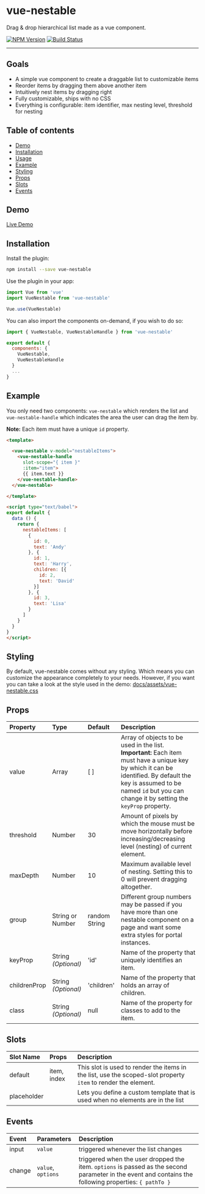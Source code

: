 # vue-nestable

Drag & drop hierarchical list made as a vue component.

[![NPM Version][npm-image]][npm-url]
[![Build Status][travis-image]][travis-url]

[npm-image]: https://img.shields.io/npm/v/vue-nestable.svg?style=flat-square
[npm-url]: https://www.npmjs.com/package/vue-nestable

[travis-image]: https://img.shields.io/travis/rhwilr/vue-nestable/master.svg?style=flat-square
[travis-url]: https://travis-ci.org/rhwilr/vue-nestable

<hr />


## Goals
  - A simple vue component to create a draggable list to customizable items
  - Reorder items by dragging them above another item
  - Intuitively nest items by dragging right
  - Fully customizable, ships with no CSS
  - Everything is configurable: item identifier, max nesting level, threshold
    for nesting


## Table of contents
  * [Demo](#Demo)
  * [Installation](#installation)
  * [Usage](#usage)
  * [Example](#example)
  * [Styling](#styling)
  * [Props](#props)
  * [Slots](#slots)
  * [Events](#events)


## Demo

[Live Demo](https://rhwilr.github.io/vue-nestable/)


## Installation

Install the plugin:

```sh
npm install --save vue-nestable
```

Use the plugin in your app:

```js
import Vue from 'vue'
import VueNestable from 'vue-nestable'

Vue.use(VueNestable)
```

You can also import the components on-demand, if you wish to do so:
```js
import { VueNestable, VueNestableHandle } from 'vue-nestable'

export default {
  components: {
    VueNestable,
    VueNestableHandle
  }
  ...
}
```


## Example

You only need two components: `vue-nestable` which renders the list and
`vue-nestable-handle` which indicates the area the user can drag the item by.

**Note:** Each item must have a unique `id` property.

```html
<template>

  <vue-nestable v-model="nestableItems">
    <vue-nestable-handle
      slot-scope="{ item }"
      :item="item">
      {{ item.text }}
    </vue-nestable-handle>
  </vue-nestable>

</template>

<script type="text/babel">
export default {
  data () {
    return {
      nestableItems: [
        {
          id: 0,
          text: 'Andy'
        }, {
          id: 1,
          text: 'Harry',
          children: [{
            id: 2,
            text: 'David'
          }]
        }, {
          id: 3,
          text: 'Lisa'
        }
      ]
    }
  }
}
</script>
```


## Styling

By default, vue-nestable comes without any styling. Which means you can
customize the appearance completely to your needs. However, if you want you can
take a look at the style used in the demo:
[docs/assets/vue-nestable.css](docs/assets/vue-nestable.css)


## Props

| Property     | Type                | Default       | Description                                                                                                                                                                                                                     |
| :----------- | :------------------ | :------------ | :------------------------------------------------------------------------------------------------------------------------------------------------------------------------------------------------------------------------------ |
| value        | Array               | [ ]           | Array of objects to be used in the list. **Important:** Each item must have a unique key by which it can be identified. By default the key is assumed to be named `id` but you can change it by setting the `keyProp` property. |
| threshold    | Number              | 30            | Amount of pixels by which the mouse must be move horizontally before increasing/decreasing level (nesting) of current element.                                                                                                  |
| maxDepth     | Number              | 10            | Maximum available level of nesting. Setting this to 0 will prevent dragging altogether.                                                                                                                                         |
| group        | String or Number    | random String | Different group numbers may be passed if you have more than one nestable component on a page and want some extra styles for portal instances.                                                                                   |
| keyProp      | String *(Optional)* | 'id'          | Name of the property that uniquely identifies an item.                                                                                                                                                                                               |
| childrenProp | String *(Optional)* | 'children'    | Name of the property that holds an array of children.                                                                                                                                                                                                 |
| class        | String *(Optional)* | null          | Name of the property for classes to add to the item.                                                                                                                                                                               |

## Slots

| Slot Name   | Props       | Description                                                                                                   |
| :---------- | :---------- | :------------------------------------------------------------------------------------------------------------ |
| default     | item, index | This slot is used to render the items in the list, use the scoped-slot property `item` to render the element. |
| placeholder |             | Lets you define a custom template that is used when no elements are in the list                               |


## Events

| Event  | Parameters         | Description                                                                                                                                            |
| :----- | :----------------- | :----------------------------------------------------------------------------------------------------------------------------------------------------- |
| input  | `value`            | triggered whenever the list changes                                                                                                                    |
| change | `value`, `options` | triggered when the user dropped the item. `options` is passed as the second parameter in the event and contains the following properties: `{ pathTo }` |

